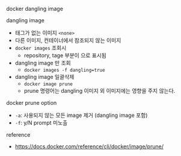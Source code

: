 docker dangling image

dangling image
- 태그가 없는 이미지 `<none>`
- 다른 이미지, 컨테이너에서 참조되지 않는 이미지
- `docker images` 조회시
  - repository, tage 부분이 <none> 으로 표시됨
- dangling image 만 조회
  - `docker images -f dangling=true`
- dangling image 일괄삭제
  - `docker image prune`
  - prune 명령어는 dangling 이미지 외 이미지에는 영향을 주지 않는다.

docker prune option
- `-a`: 사용되지 않는 모든 image 제거 (dangling image 포함)
- `-f`: y/N prompt 미노출


reference
- https://docs.docker.com/reference/cli/docker/image/prune/